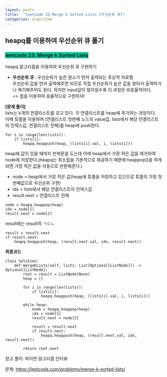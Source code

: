 ```yaml
---
layout: posts
title:  "leetcode 23 Merge k Sorted Lists [우선순위 큐]"
categories: algorithm
---
```


## heapq를 이용하여 우선순위 큐 풀기

### <span style="background-color: #00CC99">leetcode 23. Merge k Sorted Lists</span>  

heapq 알고리즘을 이용하여 우선순위 큐 구현하기  

* **우선순위 큐** : 우선순위가 높은 원소가 먼저 출력되는 추상적 자료형  
  우선순위 값을 먼저 출력해주면 되므로 직접 우선순위가 높은 값을 찾아서 출력하거나 제거해주어도 된다. 하지만 input값이 많아질수록 이 과정은 비효율적이다.  
  => 힙을 이용하여 효율적으로 구현하자!  

**[문제 풀이]**  
lists는 k개의 연결리스트를 갖고 있다. 각 연결리스트를 heap에 추가하는 과정이다.  
이때 튜플을 이용하여 (연결리스트 첫번째 노드의 value값, lists에서 해당 연결리스트의 인덱스값, 연결리스트 전체)를 heap에 push한다.
```
for i in range(len(lists)):
    if lists[i]:
        heapq.heappush(heap, (lists[i].val, i, lists[i]))
```
heap에 값이 있을 때까지 반복문을 도는데 이때 heap에서 가장 작은 값을 제거하여 node에 저장한다.(heapq는 최소힙을 기본적으로 제공하기 때문에 heappop()을 하게 되면 가장 작은 값을 자동으로 반환해준다.)  
* node = heap에서 가장 작은 값(heap에 튜플을 저장하고 있으므로 튜플의 가장 첫번째값으로 우선순위 구현)  
* idx = lists에서 해당 연결리스트의 인덱스값   
* result.next = 연결리스트 전체  
```
node = heapq.heappop(heap)
idx = node[1]
result.next = node[2]
```
result에는 result의 
ㄱㄷㄴ
```
result = result.next
if result.next:
    heapq.heappush(heap, (result.next.val, idx, result.next))
```





**최종코드**

```
class Solution:
    def mergeKLists(self, lists: List[Optional[ListNode]]) -> Optional[ListNode]:
        root = result = ListNode(None)
        heap = []
        
        for i in range(len(lists)):
            if lists[i]:
                heapq.heappush(heap, (lists[i].val, i, lists[i]))
        
        while heap:
            node = heapq.heappop(heap)
            idx = node[1]
            result.next = node[2]
            
            result = result.next
            if result.next:
                heapq.heappush(heap, (result.next.val, idx, result.next))
                
        return root.next
```

참고 풀이: 파이썬 알고리즘 인터뷰




문제: https://leetcode.com/problems/merge-k-sorted-lists/


